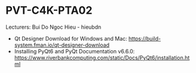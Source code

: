 ﻿# PVT-C4K-PTA02
Lecturers: Bui Do Ngoc Hieu - hieubdn


- Qt Designer Download for Windows and Mac: https://build-system.fman.io/qt-designer-download
- Installing PyQt6 and PyQt Documentation v6.6.0: https://www.riverbankcomputing.com/static/Docs/PyQt6/installation.html
